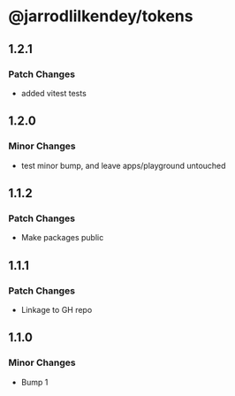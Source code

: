 # @jarrodlilkendey/tokens

## 1.2.1

### Patch Changes

- added vitest tests

## 1.2.0

### Minor Changes

- test minor bump, and leave apps/playground untouched

## 1.1.2

### Patch Changes

- Make packages public

## 1.1.1

### Patch Changes

- Linkage to GH repo

## 1.1.0

### Minor Changes

- Bump 1
